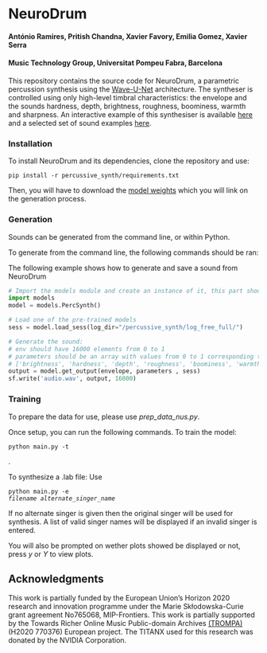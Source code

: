<h1>NeuroDrum</h1>

<h4>António Ramires, Pritish Chandna, Xavier Favory, Emilia Gomez, Xavier Serra</h2>

<h4>Music Technology Group, Universitat Pompeu Fabra, Barcelona</h2>

This repository contains the source code for NeuroDrum, a parametric percussion synthesis using the [Wave-U-Net](https://github.com/f90/Wave-U-Net) architecture. The syntheser is controlled using only high-level timbral characteristics: the envelope and the sounds hardness, depth, brightness, roughness, boominess, warmth and sharpness. An interactive example of this synthesiser is available [here](TODO) and a selected set of sound examples [here](TODO).

<h3>Installation</h3>
To install NeuroDrum and its dependencies, clone the repository and use: 
<pre><code>pip install -r percussive_synth/requirements.txt </code></pre>

Then, you will have to download the [model weights](TODO) which you will link on the generation process. 

<h3>Generation</h3>

Sounds can be generated from the command line, or within Python. 

To generate from the command line, the following commands should be ran:

The following example shows how to generate and save a sound from NeuroDrum
```python
# Import the models module and create an instance of it, this part should only be ran once
import models
model = models.PercSynth()

# Load one of the pre-trained models
sess = model.load_sess(log_dir="/percussive_synth/log_free_full/")

# Generate the sound:
# env should have 16000 elements from 0 to 1
# parameters should be an array with values from 0 to 1 corresponding to each of the following features:
# ['brightness', 'hardness', 'depth', 'roughness', 'boominess', 'warmth', 'sharpness']
output = model.get_output(envelope, parameters , sess)
sf.write('audio.wav', output, 16000)
```

<h3>Training</h3>

To prepare the data for use, please use *prep_data_nus.py*.


Once setup, you can run the following commands. 
To train the model: 
<pre><code>python main.py -t</code></pre>. 
To synthesize a .lab file:
Use <pre><code>python main.py -e <i>filename</i> <i>alternate_singer_name</i> </code></pre> 

If no alternate singer is given then the original singer will be used for synthesis. A list of valid singer names will be displayed if an invalid singer is entered. 

You will also be prompted on wether plots showed be displayed or not, press *y* or *Y* to view plots.



<h2>Acknowledgments</h2>
This work is partially funded by the European Union’s Horizon 2020 research and innovation programme under the Marie Skłodowska-Curie grant agreement No765068, MIP-Frontiers.
This work is partially supported by the Towards Richer Online Music Public-domain Archives <a href="https://trompamusic.eu/" rel="nofollow">(TROMPA)</a> (H2020 770376) European project.
The TITANX used for this research was donated by the NVIDIA Corporation. 
